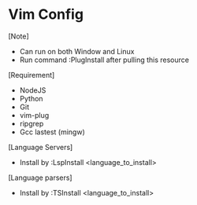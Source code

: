 # Vim Config 

[Note]
- Can run on both Window and Linux
- Run command :PlugInstall after pulling this resource

[Requirement]
- NodeJS
- Python
- Git
- vim-plug
- ripgrep
- Gcc lastest (mingw)

[Language Servers]
- Install by :LspInstall <language_to_install>

[Language parsers]
- Install by :TSInstall <language_to_install>


